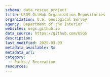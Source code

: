 ```yaml
---
schema: data_rescue_project 
title: USGS GitHub Organization Repositories
organization: U.S. Geological Survey
agency: Department of the Interior
websites: usgs.github.io
data_source: https://github.com/USGS
description: 
last_modified: 2025-03-03
metadata_available: No
metadata_url: 
category:
  - Parks / Recreation
resources:
---
```

